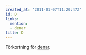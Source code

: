 ```yaml
---
created_at: '2011-01-07T11:20:47Z'
id: D
links:
  mention:
  - denar
title: D
---
```


Förkortning för [denar].

  [denar]: denar
